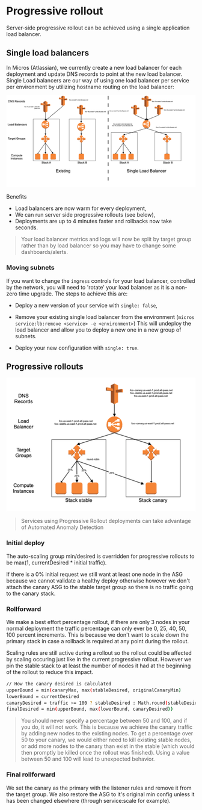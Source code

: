 # Progressive rollout

Server-side progressive rollout can be achieved using a single application load balancer.

## Single load balancers

In Micros (Atlassian), we currently create a new load balancer for each deployment and update DNS records to point at the new load balancer. Single Load balancers are our way of using one load balancer per service per environment by utilizing hostname routing on the load balancer:

![Single load balander](./img/single-alb.png)

Benefits

- Load balancers are now warm for every deployment,
- We can run server side progressive rollouts (see below),
- Deployments are up to 4 minutes faster and rollbacks now take seconds.

> Your load balancer metrics and logs will now be split by target group rather than by load balancer so you may have to change some dashboards/alerts.

### Moving subnets

If you want to change the `ingress` controls for your load balancer, controlled by the network, you will need to 'rotate' your load balancer as it is a non-zero time upgrade. The steps to achieve this are:

- Deploy a new version of your service with `single: false`,
- Remove your existing single load balancer from the environment (`micros service:lb:remove <service> -e <environment>`)
This will undeploy the load balancer and allow you to deploy a new one in a new group of subnets.

- Deploy your new configuration with `single: true`.

## Progressive rollouts

![Progressive rollout](./img/progressive-rollout.png)

> Services using Progressive Rollout deployments can take advantage of Automated Anomaly Detection

### Initial deploy

The auto-scaling group min/desired is overridden for progressive rollouts to be max(1, currentDesired * initial traffic).

If there is a 0% initial request we still want at least one node in the ASG because we cannot validate a healthy deploy otherwise however we don't attach the canary ASG to the stable target group so there is no traffic going to the canary stack.

### Rollforward

We make a best effort percentage rollout, if there are only 3 nodes in your normal deployment the traffic percentage can only ever be 0, 25, 40, 50, 100 percent increments. This is because we don't want to scale down the primary stack in case a rollback is required at any point during the rollout.

Scaling rules are still active during a rollout so the rollout could be affected by scaling occuring just like in the current progressive rollout. However we pin the stable stack to at least the number of nodes it had at the beginning of the rollout to reduce this impact.

```bash
// How the canary desired is calculated
upperBound = min(canaryMax, max(stableDesired, originalCanaryMin)
lowerBound = currentDesired
canaryDesired = traffic >= 100 ? stableDesired : Math.round(stableDesired * traffic / (100 - traffic)
finalDesired = min(upperBound, max(lowerBound, canaryDesired))
```

> You should never specify a percentage between 50 and 100, and if you do, it will not work. This is because we achieve the canary traffic by adding new nodes to the existing nodes. To get a percentage over 50 to your canary, we would either need to kill existing stable nodes, or add more nodes to the canary than exist in the stable (which would then promptly be killed once the rollout was finished). Using a value between 50 and 100 will lead to unexpected behavior.

### Final rollforward

We set the canary as the primary with the listener rules and remove it from the target group. We also restore the ASG to it's original min config unless it has been changed elsewhere (through service:scale for example).
